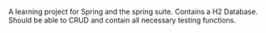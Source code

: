 A learning project for Spring and the spring suite. Contains a H2 Database. Should be able to CRUD and contain all necessary testing functions.
